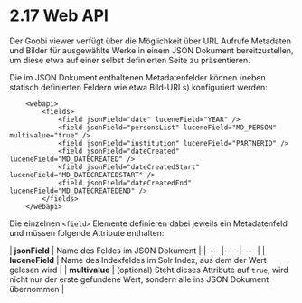 # 2.17 Web API

Der Goobi viewer verfügt über die Möglichkeit über URL Aufrufe Metadaten und Bilder für ausgewählte Werke in einem JSON Dokument bereitzustellen, um diese etwa auf einer selbst definierten Seite zu präsentieren.

Die im JSON Dokument enthaltenen Metadatenfelder können \(neben statisch definierten Feldern wie etwa Bild-URLs\) konfiguriert werden:

```markup
    <webapi>
        <fields>
            <field jsonField="date" luceneField="YEAR" />
            <field jsonField="personsList" luceneField="MD_PERSON" multivalue="true" />
            <field jsonField="institution" luceneField="PARTNERID" />
            <field jsonField="dateCreated" luceneField="MD_DATECREATED" />
            <field jsonField="dateCreatedStart" luceneField="MD_DATECREATEDSTART" />
            <field jsonField="dateCreatedEnd" luceneField="MD_DATECREATEDEND" />
        </fields>
    </webapi>
```

Die einzelnen `<field>` Elemente definieren dabei jeweils ein Metadatenfeld und müssen folgende Attribute enthalten:

| **jsonField** | Name des Feldes im JSON Dokument |
| --- | --- | --- |
| **luceneField** | Name des Indexfeldes im Solr Index, aus dem der Wert gelesen wird |
| **multivalue** | \(optional\) Steht dieses Attribute auf `true`, wird nicht nur der erste gefundene Wert, sondern alle ins JSON Dokument übernommen |


